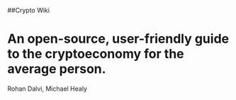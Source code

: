 ##Crypto Wiki
# An open-source, user-friendly guide to the cryptoeconomy for the average person.

Rohan Dalvi, Michael Healy
